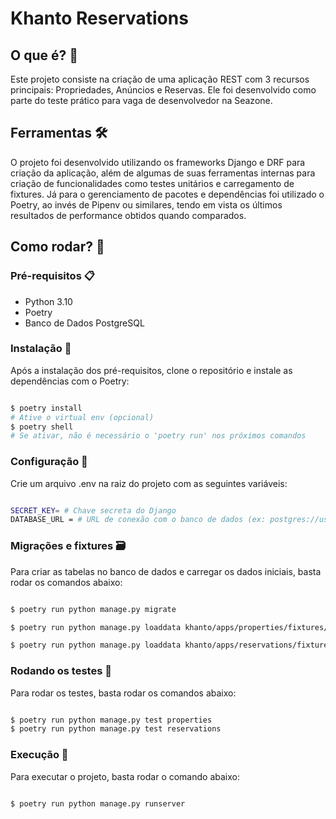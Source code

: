 # Khanto Reservations

## O que é? 🤔

Este projeto consiste na criação de uma aplicação REST com 3 recursos principais: Propriedades, Anúncios e Reservas. Ele foi desenvolvido como parte do teste prático para vaga de desenvolvedor na Seazone.

## Ferramentas 🛠️

O projeto foi desenvolvido utilizando os frameworks Django e DRF para criação da aplicação, além de algumas de suas ferramentas internas para criação de funcionalidades como testes unitários e carregamento de fixtures. Já para o gerenciamento de pacotes e dependências foi utilizado o Poetry, ao invés de Pipenv ou similares, tendo em vista os últimos resultados de performance obtidos quando comparados.

## Como rodar? 🚀

### Pré-requisitos 📋

- Python 3.10
- Poetry
- Banco de Dados PostgreSQL

### Instalação 🔧

Após a instalação dos pré-requisitos, clone o repositório e instale as dependências com o Poetry:

```bash

$ poetry install
# Ative o virtual env (opcional)
$ poetry shell
# Se ativar, não é necessário o 'poetry run' nos próximos comandos

```

### Configuração 🔧

Crie um arquivo .env na raiz do projeto com as seguintes variáveis:

```bash

SECRET_KEY= # Chave secreta do Django
DATABASE_URL = # URL de conexão com o banco de dados (ex: postgres://user:password@host:port/database)

```

### Migrações e fixtures 🗃️

Para criar as tabelas no banco de dados e carregar os dados iniciais, basta rodar os comandos abaixo:

```bash

$ poetry run python manage.py migrate

$ poetry run python manage.py loaddata khanto/apps/properties/fixtures/fixture_properties_announcements.json

$ poetry run python manage.py loaddata khanto/apps/reservations/fixtures/fixture_reservations.json
```

### Rodando os testes 🧪

Para rodar os testes, basta rodar os comandos abaixo:

```bash

$ poetry run python manage.py test properties
$ poetry run python manage.py test reservations

```

### Execução 🚀

Para executar o projeto, basta rodar o comando abaixo:

```bash

$ poetry run python manage.py runserver

```
